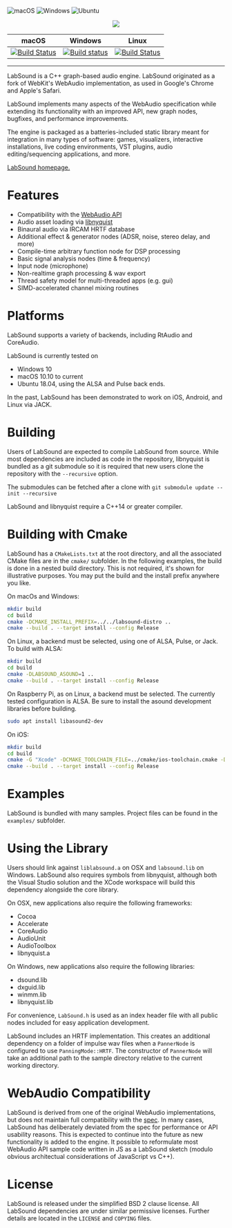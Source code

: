 

![macOS](https://github.com/LabSound/LabSound/actions/workflows/cmake-macos.yml/badge.svg)
![Windows](https://github.com/LabSound/LabSound/actions/workflows/cmake-windows.yml/badge.svg)
![Ubuntu](https://github.com/LabSound/LabSound/actions/workflows/cmake-ubuntu.yml/badge.svg)

<p align="center">
  <img src="https://raw.githubusercontent.com/LabSound/LabSound/master/assets/images/labsound_4x3.png"/>
</p>

macOS | Windows | Linux |
----- | ------- | -------
[![Build Status](https://travis-ci.org/LabSound/LabSound.svg)](https://travis-ci.org/LabSound/LabSound) | [![Build status](https://ci.appveyor.com/api/projects/status/k6n5ib48t7q8wwlc?svg=true)](https://ci.appveyor.com/project/ddiakopoulos/labsound) | [![Build Status](https://travis-ci.org/LabSound/LabSound.svg)](https://travis-ci.org/LabSound/LabSound)
-----------------


LabSound is a C++ graph-based audio engine. LabSound originated as a fork of WebKit's WebAudio implementation, as used in Google's Chrome and Apple's Safari.

LabSound implements many aspects of the WebAudio specification while extending its functionality with an improved API, new graph nodes, bugfixes, and performance improvements.

The engine is packaged as a batteries-included static library meant for integration in many types of software: games, visualizers, interactive installations, live coding environments, VST plugins, audio editing/sequencing applications, and more.

[LabSound homepage.](http://www.labsound.io/)

# Features

* Compatibility with the [WebAudio API](https://developer.mozilla.org/en-US/docs/Web/API/Web_Audio_API)
* Audio asset loading via [libnyquist](https://github.com/ddiakopoulos/libnyquist)
* Binaural audio via IRCAM HRTF database
* Additional effect & generator nodes (ADSR, noise, stereo delay, and more)
* Compile-time arbitrary function node for DSP processing
* Basic signal analysis nodes (time & frequency)
* Input node (microphone)
* Non-realtime graph processing & wav export
* Thread safety model for multi-threaded apps (e.g. gui)
* SIMD-accelerated channel mixing routines

# Platforms

LabSound supports a variety of backends, including RtAudio and CoreAudio.

LabSound is currently tested on

* Windows 10
* macOS 10.10 to current
* Ubuntu 18.04, using the ALSA and Pulse back ends.

In the past, LabSound has been demonstrated to work on iOS, Android, and Linux via JACK.

# Building

Users of LabSound are expected to compile LabSound from source. While most dependencies are included as code in the repository, libnyquist is bundled as a git submodule so it is required that new users clone the repository with the `--recursive` option.

The submodules can be fetched after a clone with `git submodule update --init --recursive`

LabSound and libnyquist require a C++14 or greater compiler.

# Building with Cmake

LabSound has a `CMakeLists.txt` at the root directory, and all the associated CMake files are in the `cmake/` subfolder. In the following examples, the build is done in a nested build directory. This is not required, it's shown for illustrative purposes. You may put the build and the install prefix anywhere you like.

On macOs and Windows:

```sh
mkdir build
cd build
cmake -DCMAKE_INSTALL_PREFIX=../../labsound-distro ..
cmake --build . --target install --config Release
```

On Linux, a backend must be selected, using one of ALSA, Pulse, or Jack. To build with ALSA:

```sh
mkdir build
cd build
cmake -DLABSOUND_ASOUND=1 ..
cmake --build . --target install --config Release
```

On Raspberry Pi, as on Linux, a backend must be selected. The currently tested configuration is ALSA. Be sure to install the asound development libraries before building.

```sh
sudo apt install libasound2-dev
```

On iOS:

```sh
mkdir build
cd build
cmake -G "Xcode" -DCMAKE_TOOLCHAIN_FILE=../cmake/ios-toolchain.cmake -DCMAKE_INSTALL_PREFIX=../../labsound-distro-ios ..
cmake --build . --target install --config Release
```

# Examples

LabSound is bundled with many samples. Project files can be found in the `examples/` subfolder.

# Using the Library

Users should link against `liblabsound.a` on OSX and `labsound.lib` on Windows. LabSound also requires symbols from libnyquist, although both the Visual Studio solution and the XCode workspace will build this dependency alongside the core library.

On OSX, new applications also require the following frameworks:
+ Cocoa
+ Accelerate
+ CoreAudio
+ AudioUnit
+ AudioToolbox
+ libnyquist.a

On Windows, new applications also require the following libraries:
+ dsound.lib
+ dxguid.lib
+ winmm.lib
+ libnyquist.lib

For convenience, `LabSound.h` is used as an index header file with all public nodes included for easy application development.

LabSound includes an HRTF implementation. This creates an additional dependency on a folder of impulse wav files when a `PannerNode` is configured to use `PanningMode::HRTF`. The constructor of `PannerNode` will take an additional path to the sample directory relative to the current working directory.

# WebAudio Compatibility

LabSound is derived from one of the original WebAudio implementations, but does not maintain full compatibility with the [spec](http://www.w3.org/TR/webaudio/). In many cases, LabSound has deliberately deviated from the spec for performance or API usability reasons. This is expected to continue into the future as new functionality is added to the engine. It possible to reformulate most WebAudio API sample code written in JS as a LabSound sketch (modulo obvious architectual considerations of JavaScript vs C++).

# License

LabSound is released under the simplified BSD 2 clause license. All LabSound dependencies are under similar permissive licenses. Further details are located in the `LICENSE` and `COPYING` files.
